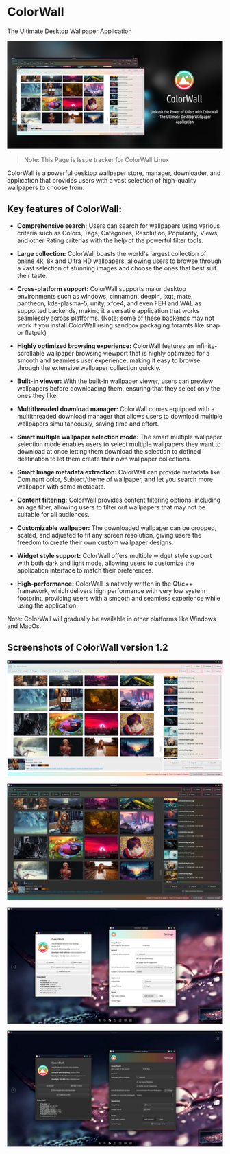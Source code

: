 # ColorWall
The Ultimate Desktop Wallpaper Application

<p align="center">
  <img src="https://github.com/keshavbhatt/colorwall-issue-tracker/blob/main/images/github_banner.png?raw=true">
</p>

> Note: This Page is Issue tracker for ColorWall Linux

ColorWall is a powerful desktop wallpaper store, manager, downloader, and application that provides users with a vast selection of high-quality wallpapers to choose from.

## Key features of ColorWall:

* **Comprehensive search:** Users can search for wallpapers using various criteria such as Colors, Tags, Categories, Resolution, Popularity, Views, and other Rating criterias with the help of the powerful filter tools.

* **Large collection:** ColorWall boasts the world's largest collection of online 4k, 8k and Ultra HD wallpapers, allowing users to browse through a vast selection of stunning images and choose the ones that best suit their taste.

* **Cross-platform support:** ColorWall supports major desktop environments such as windows, cinnamon, deepin, lxqt, mate, pantheon, kde-plasma-5, unity, xfce4, and even FEH and WAL as supported backends, making it a versatile application that works seamlessly across platforms. (Note: some of these backends may not work if you install ColorWall using sandbox packaging foramts like snap or flatpak)

* **Highly optimized browsing experience:** ColorWall features an infinity-scrollable wallpaper browsing viewport that is highly optimized for a smooth and seamless user experience, making it easy to browse through the extensive wallpaper collection quickly.

* **Built-in viewer:** With the built-in wallpaper viewer, users can preview wallpapers before downloading them, ensuring that they select only the ones they like.

* **Multithreaded download manager:** ColorWall comes equipped with a multithreaded download manager that allows users to download multiple wallpapers simultaneously, saving time and effort.

* **Smart multiple wallpaper selection mode:** The smart multiple wallpaper selection mode enables users to select multiple wallpapers they want to download at once letting them download the selection to defined destination to let them create their own wallpaper collections.

* **Smart Image metadata extraction:** ColorWall can provide metadata like Dominant color, Subject/theme of wallpaper, and let you search more wallpaper with same metadata.

* **Content filtering:** ColorWall provides content filtering options, including an age filter, allowing users to filter out wallpapers that may not be suitable for all audiences.

* **Customizable wallpaper:** The downloaded wallpaper can be cropped, scaled, and adjusted to fit any screen resolution, giving users the freedom to create their own custom wallpaper designs.

* **Widget style support:** ColorWall offers multiple widget style support with both dark and light mode, allowing users to customize the application interface to match their preferences.

* **High-performance:** ColorWall is natively written in the Qt/c++ framework, which delivers high performance with very low system footprint, providing users with a smooth and seamless experience while using the application.

Note: ColorWall will gradually be available in other platforms like Windows and MacOs.


## Screenshots of ColorWall version 1.2

![ColorWall](https://github.com/keshavbhatt/colorwall-issue-tracker/blob/main/images/1.jpeg?raw=true)

![ColorWall](https://github.com/keshavbhatt/colorwall-issue-tracker/blob/main/images/2.jpeg?raw=true)

![ColorWall](https://github.com/keshavbhatt/colorwall-issue-tracker/blob/main/images/3.jpeg?raw=true)

![ColorWall](https://github.com/keshavbhatt/colorwall-issue-tracker/blob/main/images/4.jpeg?raw=true)


